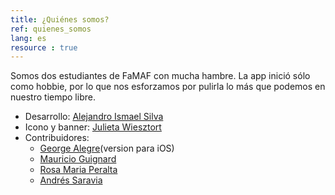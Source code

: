 ```yaml
---
title: ¿Quiénes somos?
ref: quienes_somos
lang: es
resource : true
---
```


Somos dos estudiantes de FaMAF con mucha hambre.
La app inició sólo como hobbie, por lo que nos esforzamos por pulirla lo más que podemos en nuestro tiempo libre.

* Desarrollo: [Alejandro Ismael Silva](https://github.com/AIDEA775)
* Icono y banner: [Julieta Wiesztort](mailto:julieta.raw@gmail.com)
* Contribuidores:
    - [George Alegre](https://github.com/georgealegre)(version para iOS)
    - [Mauricio Guignard](https://github.com/mauguignard)
    - [Rosa Maria Peralta](mailto:mariarosaperalta95@gmail.com)
    - [Andrés Saravia](https://github.com/MinamiUruka)
